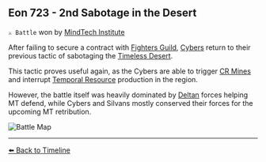 ## Eon 723 - 2nd Sabotage in the Desert

`⚔️ Battle` won by [MindTech Institute](https://zeithalt.github.io/r/mindtech_institute.html)

After failing to secure a contract with [Fighters Guild](https://zeithalt.github.io/r/fighters_guild.html), [Cybers](https://zeithalt.github.io/r/cybers.html) return to their previous tactic of sabotaging the [Timeless Desert](https://zeithalt.github.io/r/timeless_desert.html).

This tactic proves useful again, as the Cybers are able to trigger [CR Mines](https://zeithalt.github.io/r/cr_mines.html) and interrupt [Temporal Resource](https://zeithalt.github.io/r/temporal_resources.html) production in the region.

However, the battle itself was heavily dominated by [Deltan](https://zeithalt.github.io/r/deltans.html) forces helping MT defend, while Cybers and Silvans mostly conserved their forces for the upcoming MT retribution.

![Battle Map](https://zeithalt.github.io/t/m/eon0723.png)



----------
[⬅️ Back to Timeline](https://zeithalt.github.io/t/#eon0723)